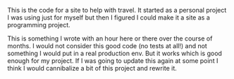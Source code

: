 This is the code for a site to help with travel.
It started as a personal project I was using just for myself but then I figured I could make it a site as a programming project.

This is something I wrote with an hour here or there over the course of months. I would not consider this good code (no tests at all!) and not something I would put in a real production env.
But it works which is good enough for my project. If I was going to update this again at some point I think I would cannibalize a bit of this project and rewrite it.
